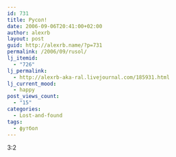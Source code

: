 ```yaml
---
id: 731
title: Русол!
date: 2006-09-06T20:41:00+02:00
author: alexrb
layout: post
guid: http://alexrb.name/?p=731
permalink: /2006/09/rusol/
lj_itemid:
  - "726"
lj_permalink:
  - http://alexrb-aka-ral.livejournal.com/185931.html
lj_current_mood:
  - happy
post_views_count:
  - "15"
categories:
  - Lost-and-found
tags:
  - футбол
---
```

3:2